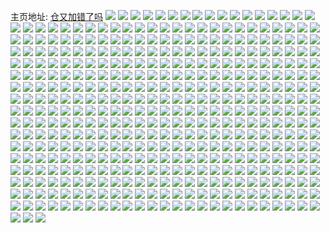 主页地址: [仓又加错了吗](https://weibo.com/u/2311704047) 
![](https://wx4.sinaimg.cn/mw2000/89c9cdefly1gd7rjeknmqj21400u0wfx.jpg) 
![](https://wx4.sinaimg.cn/mw2000/89c9cdefly1gd71j5ke3ej20mz0mogxf.jpg) 
![](https://wx4.sinaimg.cn/mw2000/89c9cdefly1gd45969899j216o1kw7q8.jpg) 
![](https://wx4.sinaimg.cn/mw2000/89c9cdefly1gd4596ixqij216o1kwnin.jpg) 
![](https://wx4.sinaimg.cn/mw2000/89c9cdefly1gd4596wcy4j216o16ody2.jpg) 
![](https://wx4.sinaimg.cn/mw2000/89c9cdefly1gd4595ywzbj216o16o1b4.jpg) 
![](https://wx4.sinaimg.cn/mw2000/89c9cdefly1gd4597sewfj22c02c0hdt.jpg) 
![](https://wx4.sinaimg.cn/mw2000/89c9cdefly1gd4598y82wj216o1kw7sx.jpg) 
![](https://wx4.sinaimg.cn/mw2000/89c9cdefly1gd3nxh7khvj21sc2ds4qq.jpg) 
![](https://wx4.sinaimg.cn/mw2000/89c9cdefly1gd3nxi4drij22ds1scu0x.jpg) 
![](https://wx4.sinaimg.cn/mw2000/89c9cdefly1gd3nxixpp4j22ds1sc7wi.jpg) 
![](https://wx4.sinaimg.cn/mw2000/89c9cdefly1gd3nxjzx65j22ds1sc1ky.jpg) 
![](https://wx4.sinaimg.cn/mw2000/89c9cdefly1gd3nxkzsy3j22ds1sc4qq.jpg) 
![](https://wx4.sinaimg.cn/mw2000/89c9cdefly1gd3nxltnm8j22ds1sckjl.jpg) 
![](https://wx4.sinaimg.cn/mw2000/89c9cdefly1gd3nxg0y2wj22ds1scnpd.jpg) 
![](https://wx4.sinaimg.cn/mw2000/89c9cdefly1gd3nxndkqhj21sc2dse81.jpg) 
![](https://wx4.sinaimg.cn/mw2000/89c9cdefly1gd3nxoqzl8j21sc2dshdt.jpg) 
![](https://wx4.sinaimg.cn/mw2000/89c9cdefly1gd2novqa3gj21sc1scx30.jpg) 
![](https://wx4.sinaimg.cn/mw2000/89c9cdefly1gd2nowu8twj21sc1sc4mc.jpg) 
![](https://wx4.sinaimg.cn/mw2000/89c9cdefly1gd2nov0f38j2113167n9x.jpg) 
![](https://wx4.sinaimg.cn/mw2000/89c9cdefly1gd2noxiblmj216o16ogy3.jpg) 
![](https://wx4.sinaimg.cn/mw2000/89c9cdefly1gd0en8aksdj219f18xh36.jpg) 
![](https://wx4.sinaimg.cn/mw2000/89c9cdefly1gd08btprfej21sc2dsqv5.jpg) 
![](https://wx4.sinaimg.cn/mw2000/89c9cdefly1gcxx4byhwzj22ds1scx27.jpg) 
![](https://wx4.sinaimg.cn/mw2000/89c9cdefly1gcxx4hv1ngj22ds1scb2a.jpg) 
![](https://wx4.sinaimg.cn/mw2000/89c9cdefly1gcxx4mrd9mj22ds1scb2a.jpg) 
![](https://wx4.sinaimg.cn/mw2000/89c9cdefly1gcxx4ooibyj22ds1sc1iz.jpg) 
![](https://wx4.sinaimg.cn/mw2000/89c9cdefly1gcvnrmoyb1j23402c0kjl.jpg) 
![](https://wx4.sinaimg.cn/mw2000/89c9cdefly1gcvnrp9p9hj23402c0hdt.jpg) 
![](https://wx4.sinaimg.cn/mw2000/89c9cdefly1gcvnr4rnfgj23402c0u0x.jpg) 
![](https://wx4.sinaimg.cn/mw2000/89c9cdefly1gcuwmvzqujj20u0140k0i.jpg) 
![](https://wx4.sinaimg.cn/mw2000/89c9cdefly1gcuwmwf1b4j20u014012o.jpg) 
![](https://wx4.sinaimg.cn/mw2000/89c9cdefly1gcuwmwtrhqj20u00u044a.jpg) 
![](https://wx4.sinaimg.cn/mw2000/89c9cdefly1gcuwmx891nj21400u07js.jpg) 
![](https://wx4.sinaimg.cn/mw2000/89c9cdefly1gcuwmxvi58j20u00u0wm9.jpg) 
![](https://wx4.sinaimg.cn/mw2000/89c9cdefly1gcuwmyg6nuj20xs0u047t.jpg) 
![](https://wx4.sinaimg.cn/mw2000/89c9cdefly1gcuwmyut2gj20u00u0qa7.jpg) 
![](https://wx4.sinaimg.cn/mw2000/89c9cdefly1gcuwmz6f9ij20u00u0gts.jpg) 
![](https://wx4.sinaimg.cn/mw2000/89c9cdefly1gcuwmzuj7xj20u00u0gu3.jpg) 
![](https://wx4.sinaimg.cn/mw2000/89c9cdefly1gcorg0b27jj21sa2dq1kx.jpg) 
![](https://wx4.sinaimg.cn/mw2000/89c9cdefly1gcorg0yyzkj21ru2d44qp.jpg) 
![](https://wx4.sinaimg.cn/mw2000/89c9cdefly1gcorg2a64vj21s62dke81.jpg) 
![](https://wx4.sinaimg.cn/mw2000/89c9cdefly1gcorg42l3yj21qq2bm4qp.jpg) 
![](https://wx4.sinaimg.cn/mw2000/89c9cdefly1gco3xbohidj22c0340qv5.jpg) 
![](https://wx4.sinaimg.cn/mw2000/89c9cdefly1gco3xdc6wsj22c0340x6p.jpg) 
![](https://wx4.sinaimg.cn/mw2000/89c9cdefly1gco3xel4c4j22c0340npd.jpg) 
![](https://wx4.sinaimg.cn/mw2000/89c9cdefly1gco3xfj752j22bv2bv4m1.jpg) 
![](https://wx4.sinaimg.cn/mw2000/89c9cdefly1gco3xgde4nj22ds1sc1kx.jpg) 
![](https://wx4.sinaimg.cn/mw2000/89c9cdefly1gco3xhxrgwj22c0340e81.jpg) 
![](https://wx4.sinaimg.cn/mw2000/89c9cdefly1gco3xah9vrj22c03407wi.jpg) 
![](https://wx4.sinaimg.cn/mw2000/89c9cdefly1gco3xk4eebj22c0340qv6.jpg) 
![](https://wx4.sinaimg.cn/mw2000/89c9cdefly1gco3xmsbt4j22c0340qv6.jpg) 
![](https://wx4.sinaimg.cn/mw2000/89c9cdefly1gclkn5je0nj21a01a0jwx.jpg) 
![](https://wx4.sinaimg.cn/mw2000/89c9cdefly1gcj85l6sxuj22c01r0npe.jpg) 
![](https://wx4.sinaimg.cn/mw2000/89c9cdefly1gcj85m1davj22c01ooe82.jpg) 
![](https://wx4.sinaimg.cn/mw2000/89c9cdefly1gcj85kbh2fj22c01r07wi.jpg) 
![](https://wx4.sinaimg.cn/mw2000/89c9cdefly1gcj85mpuepj23402c0b2a.jpg) 
![](https://wx4.sinaimg.cn/mw2000/89c9cdefly1gcj85ncia0j23402c0ao3.jpg) 
![](https://wx4.sinaimg.cn/mw2000/89c9cdefly1gcj85p11brj22c0340e83.jpg) 
![](https://wx4.sinaimg.cn/mw2000/89c9cdefly1gcj85qnfeij22c02c0hdv.jpg) 
![](https://wx4.sinaimg.cn/mw2000/89c9cdefly1gcehur8g34j21o01o0ng0.jpg) 
![](https://wx4.sinaimg.cn/mw2000/89c9cdefly1gcehurrihuj21o01o0qlp.jpg) 
![](https://wx4.sinaimg.cn/mw2000/89c9cdefly1gcehus6qg4j21o01o0ngs.jpg) 
![](https://wx4.sinaimg.cn/mw2000/89c9cdefly1gcehusg6xoj21o01o04hx.jpg) 
![](https://wx4.sinaimg.cn/mw2000/89c9cdefly1gcehuqtirrj21o01o0kax.jpg) 
![](https://wx4.sinaimg.cn/mw2000/89c9cdefly1gcehuswzr0j21o01o01cf.jpg) 
![](https://wx4.sinaimg.cn/mw2000/89c9cdefly1gce6nas1nsj22402xmnpe.jpg) 
![](https://wx4.sinaimg.cn/mw2000/89c9cdefly1gcaaahepvrj21421sck2y.jpg) 
![](https://wx4.sinaimg.cn/mw2000/89c9cdefly1gcaaaih36kj20sk2534qp.jpg) 
![](https://wx4.sinaimg.cn/mw2000/89c9cdefly1gcaaagna1kj216w2dsu0x.jpg) 
![](https://wx4.sinaimg.cn/mw2000/89c9cdefly1gc8relt7j5j21v31ho4qp.jpg) 
![](https://wx4.sinaimg.cn/mw2000/89c9cdefly1gc8remrf0xj21v31ho4qp.jpg) 
![](https://wx4.sinaimg.cn/mw2000/89c9cdefly1gc0z83vlv6j22c0340u0y.jpg) 
![](https://wx4.sinaimg.cn/mw2000/89c9cdefly1gc0z84sw7dj22ps1j0kje.jpg) 
![](https://wx4.sinaimg.cn/mw2000/89c9cdefly1gc0z82qd9bj22c02c01kx.jpg) 
![](https://wx4.sinaimg.cn/mw2000/89c9cdefly1gbzkf3euqqj20n01ds4qs.jpg) 
![](https://wx4.sinaimg.cn/mw2000/89c9cdefly1gbzj4o4hvjj22c03407wi.jpg) 
![](https://wx4.sinaimg.cn/mw2000/89c9cdefly1gbzj4pv3rkj22c03404qq.jpg) 
![](https://wx4.sinaimg.cn/mw2000/89c9cdefly1gbzj4mpioyj22c03404qq.jpg) 
![](https://wx4.sinaimg.cn/mw2000/89c9cdefly1gbzj4regtij22c0340b2a.jpg) 
![](https://wx4.sinaimg.cn/mw2000/89c9cdefly1gbzj4t1aonj22c0340b2a.jpg) 
![](https://wx4.sinaimg.cn/mw2000/89c9cdefly1gbzj4uhap5j22c0340npe.jpg) 
![](https://wx4.sinaimg.cn/mw2000/89c9cdefly1gbyiqsjclaj211d1k0e40.jpg) 
![](https://wx4.sinaimg.cn/mw2000/89c9cdefly1gbyiqvxjvhj215d1py4qp.jpg) 
![](https://wx4.sinaimg.cn/mw2000/89c9cdefly1gbyiqtx3v7j21ct1lz4qp.jpg) 
![](https://wx4.sinaimg.cn/mw2000/89c9cdefly1gbyiqv03y0j21h21klb29.jpg) 
![](https://wx4.sinaimg.cn/mw2000/89c9cdefly1gbycw0z42hj22f81x6kjl.jpg) 
![](https://wx4.sinaimg.cn/mw2000/89c9cdefly1gbycw284zmj22i220enpd.jpg) 
![](https://wx4.sinaimg.cn/mw2000/89c9cdefly1gbycw39180j23402c0b29.jpg) 
![](https://wx4.sinaimg.cn/mw2000/89c9cdefly1gbycw3z6lwj22ds1sctxu.jpg) 
![](https://wx4.sinaimg.cn/mw2000/89c9cdefly1gbycw4x5gyj22ds1schbi.jpg) 
![](https://wx4.sinaimg.cn/mw2000/89c9cdefly1gbycw5k46lj22ds1sch6f.jpg) 
![](https://wx4.sinaimg.cn/mw2000/89c9cdefly1gbycw7fe5tj22ds1scb2a.jpg) 
![](https://wx4.sinaimg.cn/mw2000/89c9cdefly1gbycw9cissj22ds1schdu.jpg) 
![](https://wx4.sinaimg.cn/mw2000/89c9cdefly1gbycwau7c9j22ds1scx6p.jpg) 
![](https://wx4.sinaimg.cn/mw2000/89c9cdefly1gbsiypl72nj20u0140gu5.jpg) 
![](https://wx4.sinaimg.cn/mw2000/89c9cdefly1gbigvp80kxj213z1h6aos.jpg) 
![](https://wx4.sinaimg.cn/mw2000/89c9cdefly1gbgy04m64ej22c02c0kcf.jpg) 
![](https://wx4.sinaimg.cn/mw2000/89c9cdefly1gbgy05tv81j22c03404qq.jpg) 
![](https://wx4.sinaimg.cn/mw2000/89c9cdefly1gbgy071vodj22c02c0e35.jpg) 
![](https://wx4.sinaimg.cn/mw2000/89c9cdefly1gbeu7v3j5uj22c02c04aj.jpg) 
![](https://wx4.sinaimg.cn/mw2000/89c9cdefly1gbeu7xq6v7j22c0340x6p.jpg) 
![](https://wx4.sinaimg.cn/mw2000/89c9cdefly1gbd9lt6e92j20u00u07cl.jpg) 
![](https://wx4.sinaimg.cn/mw2000/89c9cdefly1gbd9m9102qj20u00u0gsy.jpg) 
![](https://wx4.sinaimg.cn/mw2000/89c9cdefly1gbd9mfscruj20u00u0q9t.jpg) 
![](https://wx4.sinaimg.cn/mw2000/89c9cdefly1gbd9mgd1koj20u00u012i.jpg) 
![](https://wx4.sinaimg.cn/mw2000/89c9cdefly1gbd9mic9grj21400u0ws9.jpg) 
![](https://wx4.sinaimg.cn/mw2000/89c9cdefly1gbd9lsm6p2j20u00u0dnu.jpg) 
![](https://wx4.sinaimg.cn/mw2000/89c9cdefly1gba4scrsprj20u014048a.jpg) 
![](https://wx4.sinaimg.cn/mw2000/89c9cdefly1gba4sdijp0j20m80jgtaa.jpg) 
![](https://wx4.sinaimg.cn/mw2000/89c9cdefly1gb68r0gueyj20qo0n4wgx.jpg) 
![](https://wx4.sinaimg.cn/mw2000/89c9cdefly1gb68r0rpr1j21400u046y.jpg) 
![](https://wx4.sinaimg.cn/mw2000/89c9cdefly1gb5ip4ojb7j20u0140477.jpg) 
![](https://wx4.sinaimg.cn/mw2000/89c9cdefly1gb4m4i84uhj22c02c0e81.jpg) 
![](https://wx4.sinaimg.cn/mw2000/89c9cdefly1gb4m4koun9j22c0340b2a.jpg) 
![](https://wx4.sinaimg.cn/mw2000/89c9cdefly1gb4m4mlx0wj20ku0kut9r.jpg) 
![](https://wx4.sinaimg.cn/mw2000/89c9cdefly1gb4m4noqy4j22c02c07wh.jpg) 
![](https://wx4.sinaimg.cn/mw2000/89c9cdefly1gb3jf9zsc0j20v30u00zz.jpg) 
![](https://wx4.sinaimg.cn/mw2000/89c9cdefly1gb3jfaes7lj21400u0nd4.jpg) 
![](https://wx4.sinaimg.cn/mw2000/89c9cdefly1gb3jf9lcchj21400u04er.jpg) 
![](https://wx4.sinaimg.cn/mw2000/89c9cdefly1gb2bcql256j22x14djnpk.jpg) 
![](https://wx4.sinaimg.cn/mw2000/89c9cdefly1gb2bcs95eej222o3407wi.jpg) 
![](https://wx4.sinaimg.cn/mw2000/89c9cdefly1gb2bd3y3ibj222o2k0e82.jpg) 
![](https://wx4.sinaimg.cn/mw2000/89c9cdefly1gb2bcyaxlkj21jc2hgnpd.jpg) 
![](https://wx4.sinaimg.cn/mw2000/89c9cdefly1gb2bczgdurj222o340kjm.jpg) 
![](https://wx4.sinaimg.cn/mw2000/89c9cdefly1gb2bd0ssgwj220i340qv6.jpg) 
![](https://wx4.sinaimg.cn/mw2000/89c9cdefly1gb2bckv8kdj234022ox6p.jpg) 
![](https://wx4.sinaimg.cn/mw2000/89c9cdefly1gb2bd2oqcsj234022ou0y.jpg) 
![](https://wx4.sinaimg.cn/mw2000/89c9cdefly1gb2bd5cxr7j222w340kjm.jpg) 
![](https://wx4.sinaimg.cn/mw2000/89c9cdefly1gb2bcwjeegj256o3gg4qz.jpg) 
![](https://wx4.sinaimg.cn/mw2000/89c9cdefly1gb2bd69velj22y9205npd.jpg) 
![](https://wx4.sinaimg.cn/mw2000/89c9cdefly1gb0mgmy940j20u0140494.jpg) 
![](https://wx4.sinaimg.cn/mw2000/89c9cdefly1gaxitf5x7aj21o01o0npd.jpg) 
![](https://wx4.sinaimg.cn/mw2000/89c9cdefly1gaxitgagfnj21o01o0npd.jpg) 
![](https://wx4.sinaimg.cn/mw2000/89c9cdefly1gau4hnf5igj20u0190dm2.jpg) 
![](https://wx4.sinaimg.cn/mw2000/89c9cdefly1gat5ni940pj20u0140wsr.jpg) 
![](https://wx4.sinaimg.cn/mw2000/89c9cdefly1gat5nil902j20u0140103.jpg) 
![](https://wx4.sinaimg.cn/mw2000/89c9cdefly1gat5nhs78vj20u014079r.jpg) 
![](https://wx4.sinaimg.cn/mw2000/89c9cdefly1gat5nizchnj20u01407bg.jpg) 
![](https://wx4.sinaimg.cn/mw2000/89c9cdefly1gat5njkeeoj20u0140wox.jpg) 
![](https://wx4.sinaimg.cn/mw2000/89c9cdefly1gat5nk292cj20u0140dph.jpg) 
![](https://wx4.sinaimg.cn/mw2000/89c9cdefly1gat5nkp6oij20u00u0aj7.jpg) 
![](https://wx4.sinaimg.cn/mw2000/89c9cdefly1gat5nl4d52j21400u0aka.jpg) 
![](https://wx4.sinaimg.cn/mw2000/89c9cdefly1gat5nlfdzij20u00u07g1.jpg) 
![](https://wx4.sinaimg.cn/mw2000/89c9cdefly1gapisbc7yhj20u01hcqi9.jpg) 
![](https://wx4.sinaimg.cn/mw2000/89c9cdefly1gapis9jay4j20u01hch0n.jpg) 
![](https://wx4.sinaimg.cn/mw2000/89c9cdefly1gamy0h9ge3j21sc2dsnpd.jpg) 
![](https://wx4.sinaimg.cn/mw2000/89c9cdefgy1gam1eo3u4uj20tj0tjqax.jpg) 
![](https://wx4.sinaimg.cn/mw2000/89c9cdefgy1galnsy548tj20n00yik6j.jpg) 
![](https://wx4.sinaimg.cn/mw2000/89c9cdefgy1galnszra3kj20n01frnec.jpg) 
![](https://wx4.sinaimg.cn/mw2000/89c9cdefgy1galnt3dkwxj20n01t64pj.jpg) 
![](https://wx4.sinaimg.cn/mw2000/89c9cdefgy1galnt65mbij20n02w0b29.jpg) 
![](https://wx4.sinaimg.cn/mw2000/89c9cdefgy1galnt7yaqaj20n01bgark.jpg) 
![](https://wx4.sinaimg.cn/mw2000/89c9cdefgy1galnswlym3j20n00yiwr6.jpg) 
![](https://wx4.sinaimg.cn/mw2000/89c9cdefgy1gaihuc0bn6j21ju1b4e49.jpg) 
![](https://wx4.sinaimg.cn/mw2000/89c9cdefgy1gaihuddpyuj22ds1sckjl.jpg) 
![](https://wx4.sinaimg.cn/mw2000/89c9cdefgy1gaihuexejjj22ds1scnpd.jpg) 
![](https://wx4.sinaimg.cn/mw2000/89c9cdefgy1gaihugflboj22c0340hdt.jpg) 
![](https://wx4.sinaimg.cn/mw2000/89c9cdefgy1gaihukfb4ej20n01sa4a3.jpg) 
![](https://wx4.sinaimg.cn/mw2000/89c9cdefgy1gaihuj8emnj21e07o9hdu.jpg) 
![](https://wx4.sinaimg.cn/mw2000/89c9cdefgy1gaihumcw10j21e06tb4qr.jpg) 
![](https://wx4.sinaimg.cn/mw2000/89c9cdefgy1gaihuamrbrj20n01ugtrj.jpg) 
![](https://wx4.sinaimg.cn/mw2000/89c9cdefgy1gagv0q2848j21sc2ds4qq.jpg) 
![](https://wx4.sinaimg.cn/mw2000/89c9cdefgy1gagv0rnp4cj22c02c0kgd.jpg) 
![](https://wx4.sinaimg.cn/mw2000/89c9cdefgy1gag4pawuh7j20u014047g.jpg) 
![](https://wx4.sinaimg.cn/mw2000/89c9cdefgy1gag4pbhh1vj20u0140dmf.jpg) 
![](https://wx4.sinaimg.cn/mw2000/89c9cdefgy1gag4pc2cmxj20u014012e.jpg) 
![](https://wx4.sinaimg.cn/mw2000/89c9cdefgy1gag4pcms51j20u014010w.jpg) 
![](https://wx4.sinaimg.cn/mw2000/89c9cdefgy1gag4pda75dj20u0140dni.jpg) 
![](https://wx4.sinaimg.cn/mw2000/89c9cdefgy1gag4pdtcs1j20u0140jyq.jpg) 
![](https://wx4.sinaimg.cn/mw2000/89c9cdefgy1gag4pedey2j21400u045r.jpg) 
![](https://wx4.sinaimg.cn/mw2000/89c9cdefgy1gag4pevzjsj21400u0n3m.jpg) 
![](https://wx4.sinaimg.cn/mw2000/89c9cdefgy1gae1p8mcmpj20u016mthx.jpg) 
![](https://wx4.sinaimg.cn/mw2000/89c9cdefgy1gaag0atzpgj23402c01kx.jpg) 
![](https://wx4.sinaimg.cn/mw2000/89c9cdefgy1gaafzw14l3j20n01dsnph.jpg) 
![](https://wx4.sinaimg.cn/mw2000/89c9cdefgy1gaafzynlqnj20n01ds4qt.jpg) 
![](https://wx4.sinaimg.cn/mw2000/89c9cdefgy1gaag021fqlj23402c0b1j.jpg) 
![](https://wx4.sinaimg.cn/mw2000/89c9cdefgy1gaag015lgyj23402c01ky.jpg) 
![](https://wx4.sinaimg.cn/mw2000/89c9cdefgy1gaag03m2znj23402c07o9.jpg) 
![](https://wx4.sinaimg.cn/mw2000/89c9cdefgy1gaag05d7bqj23402c04qp.jpg) 
![](https://wx4.sinaimg.cn/mw2000/89c9cdefgy1gaag0cpj95j23402c0wpx.jpg) 
![](https://wx4.sinaimg.cn/mw2000/89c9cdefgy1gaag08mzq4j23402c07wh.jpg) 
![](https://wx4.sinaimg.cn/mw2000/89c9cdefgy1ga9c3mek6oj20u00u0dor.jpg) 
![](https://wx4.sinaimg.cn/mw2000/89c9cdefgy1ga8wy5uvtxj21sr2mh1ky.jpg) 
![](https://wx4.sinaimg.cn/mw2000/89c9cdefgy1ga8tjgt1w3j20tz0tzdlz.jpg) 
![](https://wx4.sinaimg.cn/mw2000/89c9cdefgy1ga8b092whpj21hc0u0k4v.jpg) 
![](https://wx4.sinaimg.cn/mw2000/89c9cdefgy1ga8b09mpstj20u00u0n32.jpg) 
![](https://wx4.sinaimg.cn/mw2000/89c9cdefgy1ga8b0apc0wj20u00u0dlh.jpg) 
![](https://wx4.sinaimg.cn/mw2000/89c9cdefgy1ga8b0bjbz3j20u00u0dli.jpg) 
![](https://wx4.sinaimg.cn/mw2000/89c9cdefgy1ga8b0c2q87j20u00u00zy.jpg) 
![](https://wx4.sinaimg.cn/mw2000/89c9cdefgy1ga8b08hlavj20u00u045z.jpg) 
![](https://wx4.sinaimg.cn/mw2000/89c9cdefgy1ga80oepg4tj22c0340x6r.jpg) 
![](https://wx4.sinaimg.cn/mw2000/89c9cdefgy1ga80oikty4j22c0340npf.jpg) 
![](https://wx4.sinaimg.cn/mw2000/89c9cdefgy1ga80olle79j22c0340hdv.jpg) 
![](https://wx4.sinaimg.cn/mw2000/89c9cdefgy1ga80onr9cxj22c0340qv7.jpg) 
![](https://wx4.sinaimg.cn/mw2000/89c9cdefgy1ga74sxt8v6j23402c0npd.jpg) 
![](https://wx4.sinaimg.cn/mw2000/89c9cdefgy1ga74t3rb98j21o02807wi.jpg) 
![](https://wx4.sinaimg.cn/mw2000/89c9cdefgy1ga74tcbbddj21o02801ky.jpg) 
![](https://wx4.sinaimg.cn/mw2000/89c9cdefgy1ga74tp46qvj22ds1sckjl.jpg) 
![](https://wx4.sinaimg.cn/mw2000/89c9cdefgy1ga80tb63f7j20l10lzdsn.jpg) 
![](https://wx4.sinaimg.cn/mw2000/89c9cdefgy1ga80tag400j22801o0kjl.jpg) 
![](https://wx4.sinaimg.cn/mw2000/89c9cdefgy1ga81tevjkfj21sc2dsx6p.jpg) 
![](https://wx4.sinaimg.cn/mw2000/89c9cdefgy1ga81tdozkuj21sc2dsx6p.jpg) 
![](https://wx4.sinaimg.cn/mw2000/89c9cdefgy1ga81tgb4f7j22c03401ky.jpg) 
![](https://wx4.sinaimg.cn/mw2000/89c9cdefgy1ga6511jpduj20u00u0wkd.jpg) 
![](https://wx4.sinaimg.cn/mw2000/89c9cdefgy1ga650yyi3oj20u00u0q7h.jpg) 
![](https://wx4.sinaimg.cn/mw2000/89c9cdefgy1ga4q7ss78hj224s2ueqv6.jpg) 
![](https://wx4.sinaimg.cn/mw2000/89c9cdefgy1ga4q7oz0wpj223y2t9qv6.jpg) 
![](https://wx4.sinaimg.cn/mw2000/89c9cdefgy1ga4puphee2j229g30m4qr.jpg) 
![](https://wx4.sinaimg.cn/mw2000/89c9cdefgy1ga4q7yjjw5j228e2z71kz.jpg) 
![](https://wx4.sinaimg.cn/mw2000/89c9cdefgy1ga3rx3zyp6j22c02c0b1z.jpg) 
![](https://wx4.sinaimg.cn/mw2000/89c9cdefgy1ga3rx5pat3j22c02c01kx.jpg) 
![](https://wx4.sinaimg.cn/mw2000/89c9cdefgy1ga3rx7fwc8j22c02c01kx.jpg) 
![](https://wx4.sinaimg.cn/mw2000/89c9cdefgy1ga3rx97wv8j22c02c04qp.jpg) 
![](https://wx4.sinaimg.cn/mw2000/89c9cdefgy1ga3ij2gbvuj23402c04qp.jpg) 
![](https://wx4.sinaimg.cn/mw2000/89c9cdefgy1ga3ij4h2r2j23402c01kx.jpg) 
![](https://wx4.sinaimg.cn/mw2000/89c9cdefgy1ga2egi52htj21w01w0b15.jpg) 
![](https://wx4.sinaimg.cn/mw2000/89c9cdefgy1ga2egjyqlbj21w01w0x5a.jpg) 
![](https://wx4.sinaimg.cn/mw2000/89c9cdefgy1ga2eggu2yqj21w01w0e6p.jpg) 
![](https://wx4.sinaimg.cn/mw2000/89c9cdefgy1ga2egm2khjj21w02iou0x.jpg) 
![](https://wx4.sinaimg.cn/mw2000/89c9cdefgy1ga2egnnn4aj22c02c07wh.jpg) 
![](https://wx4.sinaimg.cn/mw2000/89c9cdefgy1ga2egpmpg2j22c02c07wh.jpg) 
![](https://wx4.sinaimg.cn/mw2000/89c9cdefgy1ga2egu7cr7j23402c01ky.jpg) 
![](https://wx4.sinaimg.cn/mw2000/89c9cdefgy1ga2egw37rpj23402c04qq.jpg) 
![](https://wx4.sinaimg.cn/mw2000/89c9cdefgy1ga2egx7ayyj22801o0npd.jpg) 
![](https://wx4.sinaimg.cn/mw2000/89c9cdefgy1ga1b18rlnoj21400u0gzx.jpg) 
![](https://wx4.sinaimg.cn/mw2000/89c9cdefgy1g9zzufpqq5j20u0140nef.jpg) 
![](https://wx4.sinaimg.cn/mw2000/89c9cdefgy1g9yx5bt95ej20u00u0tgh.jpg) 
![](https://wx4.sinaimg.cn/mw2000/89c9cdefgy1g9yx5cduvpj20u00u046b.jpg) 
![](https://wx4.sinaimg.cn/mw2000/89c9cdefgy1g9wt8r5t8gj21hc0u0kdd.jpg) 
![](https://wx4.sinaimg.cn/mw2000/89c9cdefgy1g9wt8ro404j20u00u0guy.jpg) 
![](https://wx4.sinaimg.cn/mw2000/89c9cdefgy1g9wt8s4hlbj20hs0jmq34.jpg) 
![](https://wx4.sinaimg.cn/mw2000/89c9cdefgy1g9wt8sn0erj21ev0smdtb.jpg) 
![](https://wx4.sinaimg.cn/mw2000/89c9cdefgy1g9wt3aiopcj20u0140n2v.jpg) 
![](https://wx4.sinaimg.cn/mw2000/89c9cdefgy1g9vkaj6m6uj22ds1sc1bk.jpg) 
![](https://wx4.sinaimg.cn/mw2000/89c9cdefgy1g9vkalc4qxj22ds1scwz1.jpg) 
![](https://wx4.sinaimg.cn/mw2000/89c9cdefgy1g9vkanlxi6j22ds1scwvd.jpg) 
![](https://wx4.sinaimg.cn/mw2000/89c9cdefgy1g9vkaqs698j21sc2dsb29.jpg) 
![](https://wx4.sinaimg.cn/mw2000/89c9cdefgy1g9vkatncpij21sc2ds1kx.jpg) 
![](https://wx4.sinaimg.cn/mw2000/89c9cdefgy1g9vkb3nl64j21sc2dsb29.jpg) 
![](https://wx4.sinaimg.cn/mw2000/89c9cdefgy1g9qk3fdr97j20u01vh1bw.jpg) 
![](https://wx4.sinaimg.cn/mw2000/89c9cdefgy1g9pklxdgxmj20u0140qe4.jpg) 
![](https://wx4.sinaimg.cn/mw2000/89c9cdefgy1g9pklxvgn7j20u0140dr9.jpg) 
![](https://wx4.sinaimg.cn/mw2000/89c9cdefgy1g9pklydmdtj20u0140wpj.jpg) 
![](https://wx4.sinaimg.cn/mw2000/89c9cdefgy1g9pklyvvz7j20u0140qe1.jpg) 
![](https://wx4.sinaimg.cn/mw2000/89c9cdefgy1g9pdidsimwj21sc2dsx6p.jpg) 
![](https://wx4.sinaimg.cn/mw2000/89c9cdefgy1g9pdihjd37j21sc2ds1ky.jpg) 
![](https://wx4.sinaimg.cn/mw2000/89c9cdefgy1g9pdiki7t7j21sc2ds1ky.jpg) 
![](https://wx4.sinaimg.cn/mw2000/89c9cdefgy1g9pdind3yij21sc2ds1ky.jpg) 
![](https://wx4.sinaimg.cn/mw2000/89c9cdefgy1g9pdip1rq3j21sc2ds1ky.jpg) 
![](https://wx4.sinaimg.cn/mw2000/89c9cdefgy1g9pdislsk6j21sc2ds1ky.jpg) 
![](https://wx4.sinaimg.cn/mw2000/89c9cdefgy1g9pdivp9v6j21sc2ds4qq.jpg) 
![](https://wx4.sinaimg.cn/mw2000/89c9cdefgy1g9pdiz6n75j21sc2ds1ky.jpg) 
![](https://wx4.sinaimg.cn/mw2000/89c9cdefgy1g9pdiagjmyj21sc2ds4qq.jpg) 
![](https://wx4.sinaimg.cn/mw2000/89c9cdefgy1g9pdj269g5j21sc2ds4qq.jpg) 
![](https://wx4.sinaimg.cn/mw2000/89c9cdefgy1g9pdj5rw0vj21sc2ds4qq.jpg) 
![](https://wx4.sinaimg.cn/mw2000/89c9cdefgy1g9pdj7p3cuj21sc2ds7wi.jpg) 
![](https://wx4.sinaimg.cn/mw2000/89c9cdefgy1g9pdj9tp4uj21sc2ds1ky.jpg) 
![](https://wx4.sinaimg.cn/mw2000/89c9cdefgy1g9pdjb7vjrj21sc2dsx6p.jpg) 
![](https://wx4.sinaimg.cn/mw2000/89c9cdefgy1g9lrjv3528j22c0340u0x.jpg) 
![](https://wx4.sinaimg.cn/mw2000/89c9cdefgy1g9lrjws6tsj22c0340hdt.jpg) 
![](https://wx4.sinaimg.cn/mw2000/89c9cdefgy1g9juw1ckbqj21o01o0e81.jpg) 
![](https://wx4.sinaimg.cn/mw2000/89c9cdefgy1g9juw286nhj23402c0kjl.jpg) 
![](https://wx4.sinaimg.cn/mw2000/89c9cdefgy1g9juw4i1phj23402c0hdt.jpg) 
![](https://wx4.sinaimg.cn/mw2000/89c9cdefgy1g9juw6rvq4j23402c0u0x.jpg) 
![](https://wx4.sinaimg.cn/mw2000/89c9cdefgy1g9juw9a8h2j21o01o0kjl.jpg) 
![](https://wx4.sinaimg.cn/mw2000/89c9cdefgy1g9hlh9ayjlj20n005xwf4.jpg) 
![](https://wx4.sinaimg.cn/mw2000/89c9cdefgy1g9hlhaazchj22c02c01d3.jpg) 
![](https://wx4.sinaimg.cn/mw2000/89c9cdefgy1g9hlhcbe6aj22c02c0b29.jpg) 
![](https://wx4.sinaimg.cn/mw2000/89c9cdefgy1g9hlh8om1nj21o01o0kjl.jpg) 
![](https://wx4.sinaimg.cn/mw2000/89c9cdefgy1g9hlhdwuvoj23402c01kx.jpg) 
![](https://wx4.sinaimg.cn/mw2000/89c9cdefgy1g9hlhfybnfj21sc1scdyh.jpg) 
![](https://wx4.sinaimg.cn/mw2000/89c9cdefgy1g9hlhhooevj22c0340qv5.jpg) 
![](https://wx4.sinaimg.cn/mw2000/89c9cdefgy1g9hlhjybwwj22c02c01kx.jpg) 
![](https://wx4.sinaimg.cn/mw2000/89c9cdefgy1g9hlhlvaelj22c02c0no2.jpg) 
![](https://wx4.sinaimg.cn/mw2000/89c9cdefgy1g9bdn5emndj21sc1sc4n6.jpg) 
![](https://wx4.sinaimg.cn/mw2000/89c9cdefgy1g9bdn6sujhj21sc1sc4jo.jpg) 
![](https://wx4.sinaimg.cn/mw2000/89c9cdefgy1g9bdn850v7j21o01o0hdt.jpg) 
![](https://wx4.sinaimg.cn/mw2000/89c9cdefgy1g9bdn94k6rj21o01o0kjl.jpg) 
![](https://wx4.sinaimg.cn/mw2000/89c9cdefgy1g9bdn1lollj23402c0qv5.jpg) 
![](https://wx4.sinaimg.cn/mw2000/89c9cdefgy1g99hnbrestj22c02c0kce.jpg) 
![](https://wx4.sinaimg.cn/mw2000/89c9cdefgy1g99hnaajdpj22c02c0hdt.jpg) 
![](https://wx4.sinaimg.cn/mw2000/89c9cdefgy1g99hncsn6mj20yh0x3k0u.jpg) 
![](https://wx4.sinaimg.cn/mw2000/89c9cdefgy1g98hgqrn0jj22c02c0qv6.jpg) 
![](https://wx4.sinaimg.cn/mw2000/89c9cdefgy1g98hgrkb9pj22c0340e81.jpg) 
![](https://wx4.sinaimg.cn/mw2000/89c9cdefgy1g98hgp8vbzj22c0340hdt.jpg) 
![](https://wx4.sinaimg.cn/mw2000/89c9cdefgy1g98hgskforj22c0340e81.jpg) 
![](https://wx4.sinaimg.cn/mw2000/89c9cdefgy1g98hgvts9nj22c0340npf.jpg) 
![](https://wx4.sinaimg.cn/mw2000/89c9cdefgy1g98hgy9n5fj22801o0npd.jpg) 
![](https://wx4.sinaimg.cn/mw2000/89c9cdefgy1g964jqg3h4j22c0340u0y.jpg) 
![](https://wx4.sinaimg.cn/mw2000/89c9cdefgy1g964jrxihnj22c0340x6q.jpg) 
![](https://wx4.sinaimg.cn/mw2000/89c9cdefgy1g95stn5nlpj20u00u045q.jpg) 
![](https://wx4.sinaimg.cn/mw2000/89c9cdefgy1g95stnndx5j20u0140h2x.jpg) 
![](https://wx4.sinaimg.cn/mw2000/89c9cdefgy1g95stp9ldkj20u0140qjv.jpg) 
![](https://wx4.sinaimg.cn/mw2000/89c9cdefgy1g95stpneudj20u00u0drg.jpg) 
![](https://wx4.sinaimg.cn/mw2000/89c9cdefgy1g95stq2fjdj20u00u0dr2.jpg) 
![](https://wx4.sinaimg.cn/mw2000/89c9cdefgy1g8sxktxv4oj22c03404qr.jpg) 
![](https://wx4.sinaimg.cn/mw2000/89c9cdefgy1g8sxkva6twj22c0340qv6.jpg) 
![](https://wx4.sinaimg.cn/mw2000/89c9cdefgy1g8sxkwldyhj22c0340qv6.jpg) 
![](https://wx4.sinaimg.cn/mw2000/89c9cdefgy1g8sxkxrh12j22c0340hdu.jpg) 
![](https://wx4.sinaimg.cn/mw2000/89c9cdefgy1g8sxl187qej22c03404qp.jpg) 
![](https://wx4.sinaimg.cn/mw2000/89c9cdefgy1g8sxl2a03kj21l72dskjl.jpg) 
![](https://wx4.sinaimg.cn/mw2000/89c9cdefgy1g8sxl3yoeqj22ds1sc1kx.jpg) 
![](https://wx4.sinaimg.cn/mw2000/89c9cdefgy1g8sxl4r5l4j21sc2ds7wa.jpg) 
![](https://wx4.sinaimg.cn/mw2000/89c9cdefgy1g8pu81a92pj20n01ds7wm.jpg) 
![](https://wx4.sinaimg.cn/mw2000/89c9cdefgy1g8ng09893ej21sc1scqex.jpg) 
![](https://wx4.sinaimg.cn/mw2000/89c9cdefgy1g8ng07n925j23402c0dvz.jpg) 
![](https://wx4.sinaimg.cn/mw2000/89c9cdefgy1g8ng0b5cm3j22c0340npd.jpg) 
![](https://wx4.sinaimg.cn/mw2000/89c9cdefgy1g8ng0dnuhdj22c0340u0x.jpg) 
![](https://wx4.sinaimg.cn/mw2000/89c9cdefgy1g8kphhwgicj21400u0k0l.jpg) 
![](https://wx4.sinaimg.cn/mw2000/89c9cdefgy1g8kphhdz7vj21400u0tgh.jpg) 
![](https://wx4.sinaimg.cn/mw2000/89c9cdefgy1g8j05i06v0j21400u0tfm.jpg) 
![](https://wx4.sinaimg.cn/mw2000/89c9cdefgy1g8j05h3mshj21400u0gte.jpg) 
![](https://wx4.sinaimg.cn/mw2000/89c9cdefgy1g8j05imrqxj21400u0dmp.jpg) 
![](https://wx4.sinaimg.cn/mw2000/89c9cdefgy1g8hp9ubrl7j21q61mpdvs.jpg) 
![](https://wx4.sinaimg.cn/mw2000/89c9cdefgy1g8hp9xww2zj22c02c0e81.jpg) 
![](https://wx4.sinaimg.cn/mw2000/89c9cdefgy1g8hp9zlz3aj21zl1oincg.jpg) 
![](https://wx4.sinaimg.cn/mw2000/89c9cdefgy1g8hpa0dkmuj20kg189aei.jpg) 
![](https://wx4.sinaimg.cn/mw2000/89c9cdefgy1g8hpa343umj22c02c0tu2.jpg) 
![](https://wx4.sinaimg.cn/mw2000/89c9cdefgy1g8hpa4kgdij20ku0kudh1.jpg) 
![](https://wx4.sinaimg.cn/mw2000/89c9cdefgy1g8e0ycdx9nj20n01ds0xd.jpg) 
![](https://wx4.sinaimg.cn/mw2000/89c9cdefgy1g8e0ycu8f9j20u0123amn.jpg) 
![](https://wx4.sinaimg.cn/mw2000/89c9cdefgy1g8e0yd94z8j20u00u0jxo.jpg) 
![](https://wx4.sinaimg.cn/mw2000/89c9cdefgy1g8e0ybq9rwj20u00u043k.jpg) 
![](https://wx4.sinaimg.cn/mw2000/89c9cdefgy1g8e0ydsk60j20u00u0k0l.jpg) 
![](https://wx4.sinaimg.cn/mw2000/89c9cdefgy1g8e0yeawy2j20u00u0tiz.jpg) 
![](https://wx4.sinaimg.cn/mw2000/89c9cdefgy1g8e0yeszbvj20u00u0thm.jpg) 
![](https://wx4.sinaimg.cn/mw2000/89c9cdefgy1g8e0yfdbrmj21400u047b.jpg) 
![](https://wx4.sinaimg.cn/mw2000/89c9cdefgy1g8e0ygb1k1j20u00u012b.jpg) 
![](https://wx4.sinaimg.cn/mw2000/89c9cdefly1g7nm6768fwj23402c0kjl.jpg) 
![](https://wx4.sinaimg.cn/mw2000/89c9cdefly1g7mjuqreuhj22bc334hdu.jpg) 
![](https://wx4.sinaimg.cn/mw2000/89c9cdefly1g7mjunnpl0j21o01o0b29.jpg) 
![](https://wx4.sinaimg.cn/mw2000/89c9cdefly1g7mjushzkzj21o01o0e81.jpg) 
![](https://wx4.sinaimg.cn/mw2000/89c9cdefly1g7mjuu3fcsj21o01o0e81.jpg) 
![](https://wx4.sinaimg.cn/mw2000/89c9cdefly1g7mjuvt0ncj21o01o0hdt.jpg) 
![](https://wx4.sinaimg.cn/mw2000/89c9cdefly1g7mjuxlymij21o01o0hdt.jpg) 
![](https://wx4.sinaimg.cn/mw2000/89c9cdefly1g7mjuyoyfej21o01o0b29.jpg) 
![](https://wx4.sinaimg.cn/mw2000/89c9cdefly1g7mjv36wy0j22c0340x6r.jpg) 
![](https://wx4.sinaimg.cn/mw2000/89c9cdefly1g7k8lkaylhj20u00u0ds1.jpg) 
![](https://wx4.sinaimg.cn/mw2000/89c9cdefly1g7k8lkxfujj20u00u07gr.jpg) 
![](https://wx4.sinaimg.cn/mw2000/89c9cdefly1g7k8lmf6n4j20u00u0dk1.jpg) 
![](https://wx4.sinaimg.cn/mw2000/89c9cdefly1g7k8lo3y9ej20u00u0jwv.jpg) 
![](https://wx4.sinaimg.cn/mw2000/89c9cdefly1g7k8lopmhfj21400u0akj.jpg) 
![](https://wx4.sinaimg.cn/mw2000/89c9cdefly1g7k8lp2jojj20ur0u0afo.jpg) 
![](https://wx4.sinaimg.cn/mw2000/89c9cdefly1g7k8lpi2opj20u00upgvs.jpg) 
![](https://wx4.sinaimg.cn/mw2000/89c9cdefly1g7k8ljvxhlj20u00u0wow.jpg) 
![](https://wx4.sinaimg.cn/mw2000/89c9cdefly1g7k8lpvbp3j20n01ds0ww.jpg) 
![](https://wx4.sinaimg.cn/mw2000/89c9cdefly1g76e2yydayj218z0u0qkh.jpg) 
![](https://wx4.sinaimg.cn/mw2000/89c9cdefly1g76e3276cfj20u018z4bb.jpg) 
![](https://wx4.sinaimg.cn/mw2000/89c9cdefly1g76e3361g4j20u013dk4r.jpg) 
![](https://wx4.sinaimg.cn/mw2000/89c9cdefly1g73tm081mpj20u0141tgy.jpg) 
![](https://wx4.sinaimg.cn/mw2000/89c9cdefly1g73tm0xelxj20u0140121.jpg) 
![](https://wx4.sinaimg.cn/mw2000/89c9cdefly1g73tm1ecnwj20u0141114.jpg) 
![](https://wx4.sinaimg.cn/mw2000/89c9cdefgy1g6vnafcchwj20u00u0tiv.jpg) 
![](https://wx4.sinaimg.cn/mw2000/89c9cdefgy1g6vnag8mshj20u00u07fr.jpg) 
![](https://wx4.sinaimg.cn/mw2000/89c9cdefgy1g6vnah3p91j20u00u014d.jpg) 
![](https://wx4.sinaimg.cn/mw2000/89c9cdefgy1g6vnahya0rj20u00u0n1z.jpg) 
![](https://wx4.sinaimg.cn/mw2000/89c9cdefgy1g6vnaidrlnj20u0140qa2.jpg) 
![](https://wx4.sinaimg.cn/mw2000/89c9cdefgy1g6vnaeqb4ej20u00u0dnj.jpg) 
![](https://wx4.sinaimg.cn/mw2000/89c9cdefgy1g6vnaitbh5j20u00u0437.jpg) 
![](https://wx4.sinaimg.cn/mw2000/89c9cdefgy1g6t4ec819qj20u0140ag4.jpg) 
![](https://wx4.sinaimg.cn/mw2000/89c9cdefgy1g6t4d8n529j20u0140agj.jpg) 
![](https://wx4.sinaimg.cn/mw2000/89c9cdefgy1g6r928k03ij20u014stkz.jpg) 
![](https://wx4.sinaimg.cn/mw2000/89c9cdefly1g6c7pyzdivj20u01nz130.jpg) 
![](https://wx4.sinaimg.cn/mw2000/89c9cdefly1g6c7qatksfj20u02hzasg.jpg) 
![](https://wx4.sinaimg.cn/mw2000/89c9cdefly1g6c7pwb67sj20u01vhgyp.jpg) 
![](https://wx4.sinaimg.cn/mw2000/89c9cdefly1g6c7pxcb4zj20u01nzdmh.jpg) 
![](https://wx4.sinaimg.cn/mw2000/89c9cdefly1g66kxndhfgj22c0340hdv.jpg) 
![](https://wx4.sinaimg.cn/mw2000/89c9cdefly1g66kxj9ws7j22c0340e81.jpg) 
![](https://wx4.sinaimg.cn/mw2000/89c9cdefly1g62momlgd0j20u00u04b2.jpg) 
![](https://wx4.sinaimg.cn/mw2000/89c9cdefly1g61bfvbejbj20u00u0n4y.jpg) 
![](https://wx4.sinaimg.cn/mw2000/89c9cdefly1g61bfvunazj20u0140wpa.jpg) 
![](https://wx4.sinaimg.cn/mw2000/89c9cdefly1g61bfup39vj20u00u0ds6.jpg) 
![](https://wx4.sinaimg.cn/mw2000/89c9cdefly1g61bftuumcj20u00u0wm3.jpg) 
![](https://wx4.sinaimg.cn/mw2000/89c9cdefly1g5jf9smuvkj222o3401ky.jpg) 
![](https://wx4.sinaimg.cn/mw2000/89c9cdefly1g5jfboaq3tj222n340hdu.jpg) 
![](https://wx4.sinaimg.cn/mw2000/89c9cdefgy1g5d5j5wvjlj20u01917a4.jpg) 
![](https://wx4.sinaimg.cn/mw2000/89c9cdefgy1g5d5j5j2nlj20u0191aet.jpg) 
![](https://wx4.sinaimg.cn/mw2000/89c9cdefgy1g5d5j4x80ej20u0191wlb.jpg) 
![](https://wx4.sinaimg.cn/mw2000/89c9cdefgy1g5d5j67i26j20u0191ti8.jpg) 
![](https://wx4.sinaimg.cn/mw2000/89c9cdefgy1g5b6n49vffj20u019sq9x.jpg) 
![](https://wx4.sinaimg.cn/mw2000/89c9cdefgy1g5b6n4l5lhj20u00u0afk.jpg) 
![](https://wx4.sinaimg.cn/mw2000/89c9cdefgy1g5a30u7uuhj21900u07ce.jpg) 
![](https://wx4.sinaimg.cn/mw2000/89c9cdefgy1g5a30vnlmij20u0190n48.jpg) 
![](https://wx4.sinaimg.cn/mw2000/89c9cdefgy1g5a30u07aqj21400u0h0f.jpg) 
![](https://wx4.sinaimg.cn/mw2000/89c9cdefgy1g5a30v914aj20u0190tfh.jpg) 
![](https://wx4.sinaimg.cn/mw2000/89c9cdefgy1g5a30wap5hj21hc0u0h4w.jpg) 
![](https://wx4.sinaimg.cn/mw2000/89c9cdefgy1g5a30uxr8gj20u010q448.jpg) 
![](https://wx4.sinaimg.cn/mw2000/89c9cdefgy1g5a30wpsdtj21hc0u07n9.jpg) 
![](https://wx4.sinaimg.cn/mw2000/89c9cdefgy1g5a30umz6xj21900u0gsp.jpg) 
![](https://wx4.sinaimg.cn/mw2000/89c9cdefgy1g5a30vwm4bj20u00u0ajl.jpg) 
![](https://wx4.sinaimg.cn/mw2000/89c9cdefgy1g58xj7l99tj20u00u00xb.jpg) 
![](https://wx4.sinaimg.cn/mw2000/89c9cdefgy1g58xj86r21j20u00u043k.jpg) 
![](https://wx4.sinaimg.cn/mw2000/89c9cdefgy1g58xj8eos8j20u00u0gqz.jpg) 
![](https://wx4.sinaimg.cn/mw2000/89c9cdefgy1g58xj8lpcsj20u00u0wja.jpg) 
![](https://wx4.sinaimg.cn/mw2000/89c9cdefgy1g58xj7vcw3j21hc0u0gxp.jpg) 
![](https://wx4.sinaimg.cn/mw2000/89c9cdefgy1g58xj972ofj21400u0an7.jpg) 
![](https://wx4.sinaimg.cn/mw2000/89c9cdefgy1g58xj8uijfj21400u0n6i.jpg) 
![](https://wx4.sinaimg.cn/mw2000/89c9cdefgy1g58xj9i3k4j20u00u07c2.jpg) 
![](https://wx4.sinaimg.cn/mw2000/89c9cdefgy1g58xj9uu84j21400u04fy.jpg) 
![](https://wx4.sinaimg.cn/mw2000/89c9cdefgy1fsuqr8mubtj20qo0qomzd.jpg) 
![](https://wx4.sinaimg.cn/mw2000/89c9cdefgy1fsuqrafgv4j20qo0qogqd.jpg) 
![](https://wx4.sinaimg.cn/mw2000/89c9cdefgy1fsuqrc4vu4j20qo0qogr6.jpg) 
![](https://wx4.sinaimg.cn/mw2000/89c9cdefgy1fsuqrilopyj20qo0qogpg.jpg) 
![](https://wx4.sinaimg.cn/mw2000/89c9cdefgy1fsuqreuzhcj20qo0qotid.jpg) 
![](https://wx4.sinaimg.cn/mw2000/89c9cdefgy1fsuqrg9kcnj20qo0qo44y.jpg) 
![](https://wx4.sinaimg.cn/mw2000/89c9cdefgy1fsuqrhkn7hj20qo0qotde.jpg) 
![](https://wx4.sinaimg.cn/mw2000/89c9cdefgy1fsuqrkijuoj20qo0qojtw.jpg) 
![](https://wx4.sinaimg.cn/mw2000/89c9cdefly1fs55k8ytwsj22c02c0b29.jpg) 
![](https://wx4.sinaimg.cn/mw2000/89c9cdefly1fs55ka4a9dj22c02c0e81.jpg) 
![](https://wx4.sinaimg.cn/mw2000/89c9cdefly1fs55kbgfu7j22c02c0b29.jpg) 
![](https://wx4.sinaimg.cn/mw2000/89c9cdefly1fs55l629n9j20u00u0k6u.jpg) 
![](https://wx4.sinaimg.cn/mw2000/89c9cdefgy1fs1njo6oxyj21901o0kjm.jpg) 
![](https://wx4.sinaimg.cn/mw2000/89c9cdefgy1fs1njuaukej22ao3287wp.jpg) 
![](https://wx4.sinaimg.cn/mw2000/89c9cdefgy1fs1nk00e1zj22o02o0npi.jpg) 
![](https://wx4.sinaimg.cn/mw2000/89c9cdefgy1fs1nk3pvakj22o02o0u12.jpg) 
![](https://wx4.sinaimg.cn/mw2000/89c9cdefgy1fs1nk8os8gj22o02o0qvd.jpg) 
![](https://wx4.sinaimg.cn/mw2000/89c9cdefgy1fs1nke7axdj22o02o07wp.jpg) 
![](https://wx4.sinaimg.cn/mw2000/89c9cdefgy1fs1nkhcnw7j20qo0qo114.jpg) 
![](https://wx4.sinaimg.cn/mw2000/89c9cdefgy1fs1nkl76noj22o02o0kjs.jpg) 
